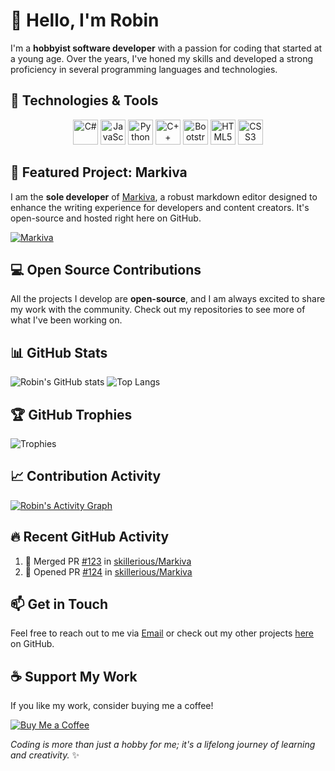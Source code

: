 # 👋 Hello, I'm Robin

I'm a **hobbyist software developer** with a passion for coding that started at a young age. Over the years, I've honed my skills and developed a strong proficiency in several programming languages and technologies.

## 🚀 Technologies & Tools

<p align="center">
  <img src="https://cdn.jsdelivr.net/gh/devicons/devicon/icons/csharp/csharp-original.svg" alt="C#" width="40" height="40"/> 
  <img src="https://cdn.jsdelivr.net/gh/devicons/devicon/icons/javascript/javascript-original.svg" alt="JavaScript" width="40" height="40"/> 
  <img src="https://cdn.jsdelivr.net/gh/devicons/devicon/icons/python/python-original.svg" alt="Python" width="40" height="40"/> 
  <img src="https://cdn.jsdelivr.net/gh/devicons/devicon/icons/cplusplus/cplusplus-original.svg" alt="C++" width="40" height="40"/> 
  <img src="https://cdn.jsdelivr.net/gh/devicons/devicon/icons/bootstrap/bootstrap-plain.svg" alt="Bootstrap" width="40" height="40"/> 
  <img src="https://cdn.jsdelivr.net/gh/devicons/devicon/icons/html5/html5-original.svg" alt="HTML5" width="40" height="40"/> 
  <img src="https://cdn.jsdelivr.net/gh/devicons/devicon/icons/css3/css3-original.svg" alt="CSS3" width="40" height="40"/> 
</p>

## 🌟 Featured Project: Markiva

I am the **sole developer** of [Markiva](https://github.com/skillerious/Markiva), a robust markdown editor designed to enhance the writing experience for developers and content creators. It's open-source and hosted right here on GitHub.

[![Markiva](https://img.shields.io/github/stars/skillerious/Markiva?style=social)](https://github.com/skillerious/Markiva)

## 💻 Open Source Contributions

All the projects I develop are **open-source**, and I am always excited to share my work with the community. Check out my repositories to see more of what I've been working on.

## 📊 GitHub Stats

![Robin's GitHub stats](https://github-readme-stats.vercel.app/api?username=skillerious&show_icons=true&theme=radical)
![Top Langs](https://github-readme-stats.vercel.app/api/top-langs/?username=skillerious&layout=compact&theme=radical)

## 🏆 GitHub Trophies

![Trophies](https://github-profile-trophy.vercel.app/?username=skillerious&theme=darkhub)

## 📈 Contribution Activity

[![Robin's Activity Graph](https://github-readme-activity-graph.vercel.app/graph?username=skillerious&theme=react-dark)](https://github.com/ashutosh00710/github-readme-activity-graph)

## 🔥 Recent GitHub Activity

<!--START_SECTION:activity-->
1. 🎉 Merged PR [#123](https://github.com/skillerious/Markiva/pull/123) in [skillerious/Markiva](https://github.com/skillerious/Markiva)
2. 💪 Opened PR [#124](https://github.com/skillerious/Markiva/pull/124) in [skillerious/Markiva](https://github.com/skillerious/Markiva)
<!--END_SECTION:activity-->

## 📫 Get in Touch

Feel free to reach out to me via [Email](mailto:robin.doak87@gmail.com) or check out my other projects [here](https://github.com/skillerious?tab=repositories) on GitHub.

## ☕ Support My Work

If you like my work, consider buying me a coffee! 

[![Buy Me a Coffee](https://img.shields.io/badge/Buy%20Me%20A%20Coffee-%23FFDD00.svg?&style=for-the-badge&logo=buy-me-a-coffee&logoColor=black)](https://buymeacoffee.com/skillerious)

*Coding is more than just a hobby for me; it's a lifelong journey of learning and creativity.* ✨
